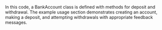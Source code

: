 In this code, a BankAccount class is defined with methods for deposit and withdrawal. The example usage section demonstrates creating an account, making a deposit, and attempting withdrawals with appropriate feedback messages.






